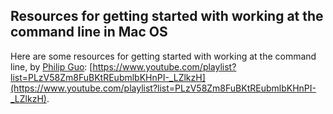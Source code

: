 ## Resources for getting started with working at the command line in Mac OS

Here are some resources for getting started with working at the command line, by [Philip Guo](https://pg.ucsd.edu/): [https://www.youtube.com/playlist?list=PLzV58Zm8FuBKtREubmlbKHnPI-_LZlkzH](https://www.youtube.com/playlist?list=PLzV58Zm8FuBKtREubmlbKHnPI-_LZlkzH).
